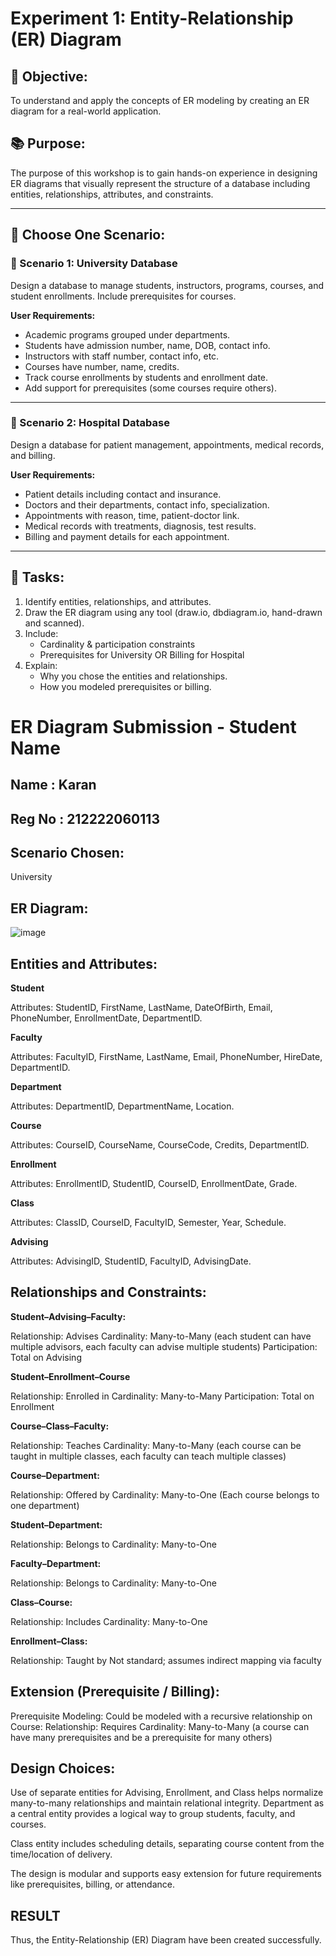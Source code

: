 # Experiment 1: Entity-Relationship (ER) Diagram

## 🎯 Objective:
To understand and apply the concepts of ER modeling by creating an ER diagram for a real-world application.

## 📚 Purpose:
The purpose of this workshop is to gain hands-on experience in designing ER diagrams that visually represent the structure of a database including entities, relationships, attributes, and constraints.

---

## 🧪 Choose One Scenario:

### 🔹 Scenario 1: University Database
Design a database to manage students, instructors, programs, courses, and student enrollments. Include prerequisites for courses.

**User Requirements:**
- Academic programs grouped under departments.
- Students have admission number, name, DOB, contact info.
- Instructors with staff number, contact info, etc.
- Courses have number, name, credits.
- Track course enrollments by students and enrollment date.
- Add support for prerequisites (some courses require others).

---

### 🔹 Scenario 2: Hospital Database
Design a database for patient management, appointments, medical records, and billing.

**User Requirements:**
- Patient details including contact and insurance.
- Doctors and their departments, contact info, specialization.
- Appointments with reason, time, patient-doctor link.
- Medical records with treatments, diagnosis, test results.
- Billing and payment details for each appointment.

---

## 📝 Tasks:
1. Identify entities, relationships, and attributes.
2. Draw the ER diagram using any tool (draw.io, dbdiagram.io, hand-drawn and scanned).
3. Include:
   - Cardinality & participation constraints
   - Prerequisites for University OR Billing for Hospital
4. Explain:
   - Why you chose the entities and relationships.
   - How you modeled prerequisites or billing.

# ER Diagram Submission - Student Name
## Name : Karan 
## Reg No : 212222060113

## Scenario Chosen:

University

## ER Diagram:
![image](https://github.com/user-attachments/assets/f19ca1fb-376f-49d6-8440-5f07eb001c2f)

## Entities and Attributes:

**Student**

Attributes: StudentID, FirstName, LastName, DateOfBirth, Email, PhoneNumber, EnrollmentDate, DepartmentID.

**Faculty**

Attributes: FacultyID, FirstName, LastName, Email, PhoneNumber, HireDate, DepartmentID.

**Department**

Attributes: DepartmentID, DepartmentName, Location.

**Course**

Attributes: CourseID, CourseName, CourseCode, Credits, DepartmentID.

**Enrollment**

Attributes: EnrollmentID, StudentID, CourseID, EnrollmentDate, Grade.

**Class**

Attributes: ClassID, CourseID, FacultyID, Semester, Year, Schedule.

**Advising**

Attributes: AdvisingID, StudentID, FacultyID, AdvisingDate.

## Relationships and Constraints:

**Student–Advising–Faculty:**

Relationship: Advises Cardinality: Many-to-Many (each student can have multiple advisors, each faculty can advise multiple students) Participation: Total on Advising

**Student–Enrollment–Course**

Relationship: Enrolled in Cardinality: Many-to-Many Participation: Total on Enrollment

**Course–Class–Faculty:**

Relationship: Teaches Cardinality: Many-to-Many (each course can be taught in multiple classes, each faculty can teach multiple classes)

**Course–Department:**

Relationship: Offered by Cardinality: Many-to-One (Each course belongs to one department)

**Student–Department:**

Relationship: Belongs to Cardinality: Many-to-One

**Faculty–Department:**

Relationship: Belongs to Cardinality: Many-to-One

**Class–Course:**

Relationship: Includes Cardinality: Many-to-One

**Enrollment–Class:**

Relationship: Taught by Not standard; assumes indirect mapping via faculty

## Extension (Prerequisite / Billing):
Prerequisite Modeling:
Could be modeled with a recursive relationship on Course: 
Relationship: 
Requires Cardinality: Many-to-Many (a course can have many prerequisites and be a prerequisite for many others)

## Design Choices:
Use of separate entities for Advising, Enrollment, and Class helps normalize many-to-many relationships and maintain relational integrity. Department as a central entity provides a logical way to group students, faculty, and courses.

Class entity includes scheduling details, separating course content from the time/location of delivery.

The design is modular and supports easy extension for future requirements like prerequisites, billing, or attendance.

## RESULT
Thus, the Entity-Relationship (ER) Diagram have been created successfully.
